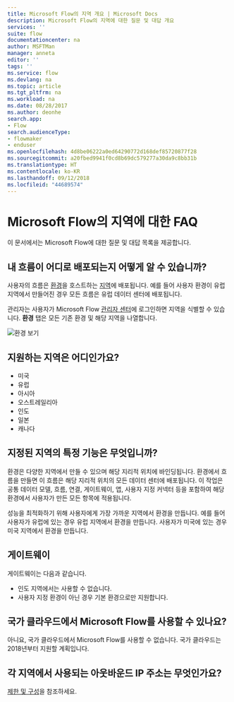 ```yaml
---
title: Microsoft Flow의 지역 개요 | Microsoft Docs
description: Microsoft Flow의 지역에 대한 질문 및 대답 개요
services: ''
suite: flow
documentationcenter: na
author: MSFTMan
manager: anneta
editor: ''
tags: ''
ms.service: flow
ms.devlang: na
ms.topic: article
ms.tgt_pltfrm: na
ms.workload: na
ms.date: 08/28/2017
ms.author: deonhe
search.app:
- Flow
search.audienceType:
- flowmaker
- enduser
ms.openlocfilehash: 4d8be06222a0ed64290772d168def85720877f28
ms.sourcegitcommit: a20fbed9941f0cd8b69dc579277a30da9c8bb31b
ms.translationtype: HT
ms.contentlocale: ko-KR
ms.lasthandoff: 09/12/2018
ms.locfileid: "44689574"
---
```

# <a name="faq-for-regions-in-microsoft-flow"></a>Microsoft Flow의 지역에 대한 FAQ
이 문서에서는 Microsoft Flow에 대한 질문 및 대답 목록을 제공합니다.

## <a name="how-do-i-find-out-where-my-flow-is-deployed"></a>내 흐름이 어디로 배포되는지 어떻게 알 수 있습니까?
사용자의 흐름은 [환경](environments-overview-admin.md)을 호스트하는 [지역](https://azure.microsoft.com/regions/)에 배포됩니다. 예를 들어 사용자 환경이 유럽 지역에서 만들어진 경우 모든 흐름은 유럽 데이터 센터에 배포됩니다.

관리자는 사용자가 Microsoft Flow [관리자 센터](https://admin.flow.microsoft.com)에 로그인하면 지역을 식별할 수 있습니다. **환경** 탭은 모든 기존 환경 및 해당 지역을 나열합니다.

![환경 보기](media/regions-overview/environments-list.png)

## <a name="what-regions-are-available"></a>지원하는 지역은 어디인가요?
* 미국
* 유럽
* 아시아
* 오스트레일리아
* 인도
* 일본
* 캐나다

## <a name="what-features-are-specific-to-a-given-region"></a>지정된 지역의 특정 기능은 무엇입니까?
환경은 다양한 지역에서 만들 수 있으며 해당 지리적 위치에 바인딩됩니다. 환경에서 흐름을 만들면 이 흐름은 해당 지리적 위치의 모든 데이터 센터에 배포됩니다. 이 작업은 공통 데이터 모델, 흐름, 연결, 게이트웨이, 앱, 사용자 지정 커넥터 등을 포함하여 해당 환경에서 사용자가 만든 모든 항목에 적용됩니다.

성능을 최적화하기 위해 사용자에게 가장 가까운 지역에서 환경을 만듭니다. 예를 들어 사용자가 유럽에 있는 경우 유럽 지역에서 환경을 만듭니다. 사용자가 미국에 있는 경우 미국 지역에서 환경을 만듭니다.

## <a name="gateways"></a>게이트웨이
게이트웨이는 다음과 같습니다.

* 인도 지역에서는 사용할 수 없습니다.
* 사용자 지정 환경이 아닌 경우 기본 환경으로만 지원합니다.

## <a name="is-microsoft-flow-available-in-national-clouds"></a>국가 클라우드에서 Microsoft Flow를 사용할 수 있나요?
아니요, 국가 클라우드에서 Microsoft Flow를 사용할 수 없습니다. 국가 클라우드는 2018년부터 지원할 계획입니다.

## <a name="what-outbound-ip-addresses-are-used-in-each-region"></a>각 지역에서 사용되는 아웃바운드 IP 주소는 무엇인가요?
[제한 및 구성](limits-and-config.md)을 참조하세요.

